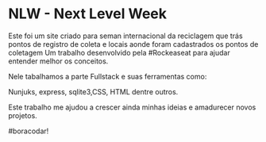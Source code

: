 # NLW - Next Level Week
Este foi um site criado para seman internacional da reciclagem que trás pontos de registro de coleta e locais aonde foram cadastrados os pontos de coletagem
Um trabalho desenvolvido pela #Rockeaseat para ajudar entender melhor os conceitos.

Nele tabalhamos a parte Fullstack e suas ferramentas como:

Nunjuks, express, sqlite3,CSS, HTML dentre outros.

Este trabalho me ajudou a crescer ainda minhas ideias e amadurecer novos projetos.

#boracodar!
